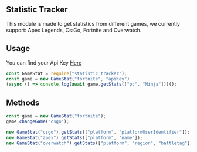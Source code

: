 ## Statistic Tracker
This module is made to get statistics from different games, we currently support: Apex Legends, Cs:Go, Fortnite and Overwatch.
## Usage
You can find your Api Key [Here](https://tracker.gg/developers/apps)
```js
const GameStat = require("statistic_tracker");
const game = new GameStat("fortnite", "apiKey")
(async () => console.log(await game.getStats(["pc", "Ninja"]))();
```
## Methods

```js
const game = new GameStat("fortnite");
game.changeGame("csgo");
```
```js
new GameStat("csgo").getStats(["platform", "platformUserIdentifier"]);
new GameStat("apex").getStats(["platform", "name"]);
new GameStat("overwatch").getStats(["platform", "region", "battletag"]);
```